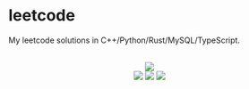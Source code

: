 # leetcode
My leetcode solutions in C++/Python/Rust/MySQL/TypeScript.

<div align="center">
<br/>
<img src="https://img.shields.io/badge/Solved-830/3352%20=%2024%25-blue.svg?style=flat-square" />
<br/>
<img src="https://img.shields.io/badge/Easy-312/834-5CB85D.svg?style=flat-square" />
<img src="https://img.shields.io/badge/Medium-410/1753-F0AE4E.svg?style=flat-square" />
<img src="https://img.shields.io/badge/Hard-108/765-D95450.svg?style=flat-square" />
</div>